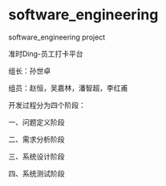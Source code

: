 # software_engineering
software_engineering project

准时Ding-员工打卡平台

组长：孙世卓

组员：赵恒，吴嘉林，潘智超，李红甫

开发过程分为四个阶段：

一、问题定义阶段

二、需求分析阶段

三、系统设计阶段

四、系统测试阶段
